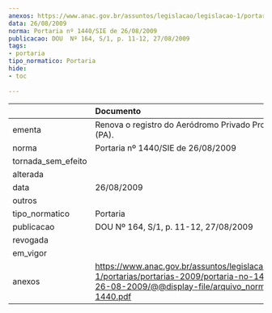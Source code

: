 ```yaml
---
anexos: https://www.anac.gov.br/assuntos/legislacao/legislacao-1/portarias/portarias-2009/portaria-no-1440-sie-de-26-08-2009/@@display-file/arquivo_norma/PA2009-1440.pdf
data: 26/08/2009
norma: Portaria nº 1440/SIE de 26/08/2009
publicacao: DOU  Nº 164, S/1, p. 11-12, 27/08/2009
tags:
- portaria
tipo_normatico: Portaria
hide: 
- toc 
 
---
```


|                    | Documento                                                                                                                                                         |
|:-------------------|:------------------------------------------------------------------------------------------------------------------------------------------------------------------|
| ementa             | Renova o registro do Aeródromo Privado Projeto Iriri - (PA).                                                                                                      |
| norma              | Portaria nº 1440/SIE de 26/08/2009                                                                                                                                |
| tornada_sem_efeito |                                                                                                                                                                   |
| alterada           |                                                                                                                                                                   |
| data               | 26/08/2009                                                                                                                                                        |
| outros             |                                                                                                                                                                   |
| tipo_normatico     | Portaria                                                                                                                                                          |
| publicacao         | DOU  Nº 164, S/1, p. 11-12, 27/08/2009                                                                                                                            |
| revogada           |                                                                                                                                                                   |
| em_vigor           |                                                                                                                                                                   |
| anexos             | https://www.anac.gov.br/assuntos/legislacao/legislacao-1/portarias/portarias-2009/portaria-no-1440-sie-de-26-08-2009/@@display-file/arquivo_norma/PA2009-1440.pdf |